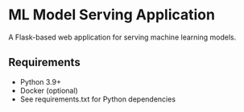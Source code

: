 # ML Model Serving Application

A Flask-based web application for serving machine learning models.

## Requirements

- Python 3.9+
- Docker (optional)
- See requirements.txt for Python dependencies
